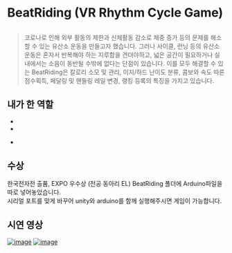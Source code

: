 # BeatRiding (VR Rhythm Cycle Game)
## 
> 코로나로 인해 외부 활동의 제한과 신체활동 감소로 체중 증가 등의 문제를 해소할 수 있는 유산소 운동을 만들고자 했습니다. 그러나 사이클, 런닝 등의 유산소 운동은 혼자서 반복해야 하는 지루함을 견뎌야하고, 넓은 공간이 필요하거나 실내에서는 소음이 동반될 수밖에 없다는 단점이 있습니다. 이를 모두 해결할 수 있는 BeatRiding은 칼로리 소모 및 관리, 이지/하드 난이도 분류, 콤보와 속도 따른 점수획득, 페달링 및 핸들링 레일 변경, 랭킹 등록의 특징을 가지고 있습니다.
## 내가 한 역할
- 
- 
+

## 수상  
한국전자전 출품, EXPO 우수상 (전공 동아리 EL)
BeatRiding 폴더에 Arduino파일을 따로 넣어놓았습니다.  
시리얼 포트를 맞게 바꾸어 unity와 arduino를 함께 실행해주시면 게임이 가능합니다.  
## 시연 영상
[![image](https://user-images.githubusercontent.com/54983139/196341776-873c4f37-fb43-49ac-a468-47704ee69b60.png)](https://youtu.be/taAlZWLYEfU)
[![image](https://user-images.githubusercontent.com/54983139/196342223-48497a72-8f23-4e0b-b8be-13a398d97f3a.png)](https://youtu.be/vOACRT3UKcs)

